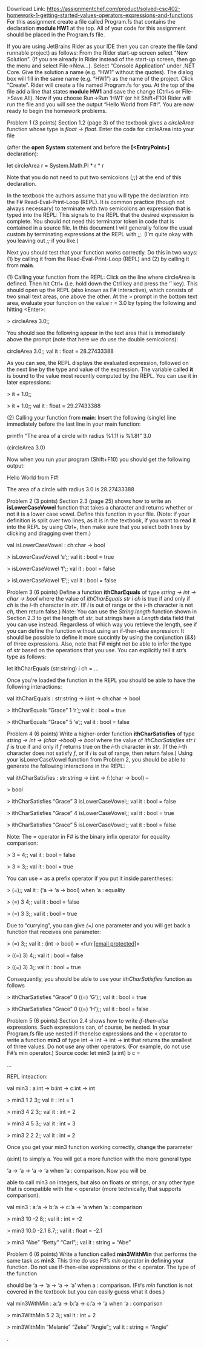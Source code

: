 Download Link: https://assignmentchef.com/product/solved-csc402-homework-1-getting-started-values-operators-expressions-and-functions
<br>
For this assignment create a file called Program.fs that contains the declaration <strong>module HW1</strong> at the top.  All of your code for this assignment should be placed in the Program.fs file.

If you are using JetBrains Rider as your IDE then you can create the file (and runnable project) as follows:  From the Rider start-up screen select “New Solution”. (If you are already in Rider instead of the start-up screen, then go the menu and select File-&gt;New…).  Select “Console Application” under .NET Core.  Give the solution a name (e.g. “HW1” without the quotes). The dialog box will fill in the same name (e.g. “HW1”) as the name of the project.  Click “Create”.  Rider will create a file named Program.fs for you.  At the top of the file add a line that states <strong>module HW1</strong> and save the change (Ctrl+s or File-&gt;Save All). Now if you choose Run-&gt;Run ‘HW1’ (or hit Shift+F10) Rider will run the file and you will see the output “Hello World from F#!”.  You are now ready to begin the homework problems.

Problem 1 (3 points) Section 1.2 (page 3) of the textbook gives a <em>circleArea</em> function whose type is <em>float -&gt; float</em>.  Enter the code for circleArea into your file

(after the <strong>open System</strong> statement and before the <strong>[&lt;EntryPoint&gt;]</strong> declaration):

let circleArea r = System.Math.PI * r * r

Note that you do not need to put two semicolons (<strong><em>;;</em></strong>) at the end of this declaration.

In the textbook the authors assume that you will type the declaration into the F# Read-Eval-Print-Loop (REPL).  It is common practice (though not always necessary) to terminate with two semicolons an expression that is typed into the REPL:  This signals to the REPL that the desired expression is complete.  You should not need this terminator token in code that is contained in a source file.  In this document I will generally follow the usual custom by terminating expressions at the REPL with <em>;;</em>.  (I’m quite okay with you leaving out <em>;;</em> if you like.)

Next you should test that your function works correctly.  Do this in two ways:  (1) by calling it from the Read-Eval-Print-Loop (REPL) and (2) by calling it from <strong>main</strong>.

(1) Calling your function from the REPL:  Click on the line where circleArea is defined.  Then hit Ctrl+ (i.e. hold down the Ctrl key and press the ‘’ key).  This should open up the REPL (also known as F# Interactive), which consists of two small text areas, one above the other.  At the &gt; prompt in the bottom text area, evaluate your function on the value r = 3.0 by typing the following and hitting &lt;Enter&gt;:

&gt; circleArea 3.0;;

You should see the following appear in the text area that is immediately above the prompt (note that here we <em>do</em> use the double semicolons):

circleArea 3.0;; val it : float = 28.27433388

As you can see, the REPL displays the evaluated expression, followed on the next line by the type and value of the expression.  The variable called <strong>it</strong> is bound to the value most recently computed by the REPL.  You can use it in later expressions:

&gt; it + 1.0;;

&gt; it + 1.0;; val it : float = 29.27433388

(2) Calling your function from <strong>main</strong>:  Insert the following (single) line immediately before the last line in your main function:

printfn “The area of a circle with radius %1.1f is %1.8f” 3.0

(circleArea 3.0)




Now when you run your program (Shift+F10) you should get the following output:

Hello World from F#!

The area of a circle with radius 3.0 is 28.27433388




Problem 2 (3 points) Section 2.3 (page 25) shows how to write an <strong>isLowerCaseVowel</strong> function that takes a character and returns whether or not it is a lower case vowel.  Define this function in your file.   (Note:  if your definition is split over two lines, as it is in the textbook, if you want to read it into the REPL by using Ctrl+, then make sure that you select both lines by clicking and dragging over them.)

val isLowerCaseVowel : ch:char -&gt; bool

&gt; isLowerCaseVowel ‘e’;; val it : bool = true

&gt; isLowerCaseVowel ‘f’;; val it : bool = false

&gt; isLowerCaseVowel ‘E’;; val it : bool = false

Problem 3 (6 points) Define a function <strong>ithCharEquals</strong> of type <em>string -&gt; int -&gt; char -&gt; bool</em> where the value of <em>ithCharEquals str i ch</em> is true if and only if <em>ch</em> is the <em>i</em>-th character in <em>str</em>.  (If <em>i</em> is out of range or the <em>i</em>-th character is not <em>ch</em>, then return false.)  Note:  You can use the <em>String.length</em> function shown in Section 2.3 to get the length of <em>str</em>, but strings have a <em>Length</em> data field that you can use instead.  Regardless of which way you retrieve the length, see if you can define the function without using an if-then-else expression:  It should be possible to define it more succintly by using the conjunction (<em>&amp;&amp;</em>) of three expressions.  Also, note that  F# might not be able to infer the type of <em>str</em> based on the operations that you use.  You can explicitly tell it <em>str</em>’s type as follows:

let ithCharEquals (str:string) i ch = …

Once you’re loaded the function in the REPL you should be able to have the following interactions:

val ithCharEquals : str:string -&gt; i:int -&gt; ch:char -&gt; bool

&gt; ithCharEquals “Grace” 1 ‘r’;; val it : bool = true

&gt; ithCharEquals “Grace” 5 ‘e’;; val it : bool = false

Problem 4 (6 points) Write a higher-order function <strong>ithCharSatisfies</strong> of type <em>string -&gt; int -&gt; (char -&gt;bool) -&gt; bool</em> where the value of <em>ithCharSatisfies str i f</em> is true if and only if <em>f</em> returns true on the <em>i</em>-th character in <em>str</em>.  (If the <em>i</em>-th character does not satisfy <em>f</em>, or if <em>i</em> is out of range, then return false.)  Using your isLowerCaseVowel function from Problem 2, you should be able to generate the following interactions in the REPL:

val ithCharSatisfies : str:string -&gt; i:int -&gt; f:(char -&gt; bool) –

&gt; bool

&gt; ithCharSatisfies “Grace” 3 isLowerCaseVowel;; val it : bool = false

&gt; ithCharSatisfies “Grace” 4 isLowerCaseVowel;; val it : bool = true

&gt; ithCharSatisfies “Grace” 5 isLowerCaseVowel;; val it : bool = false

Note:  The <em>=</em> operator in F# is the binary infix operator for equality comparison: <sub> </sub>

&gt; 3 = 4;; val it : bool = false

&gt; 3 = 3;; val it : bool = true

You can use <em>=</em> as a prefix operator if you put it inside parentheses:

&gt; (=);; val it : (‘a -&gt; ‘a -&gt; bool) when ‘a : equality

&gt; (=) 3 4;; val it : bool = false

&gt; (=) 3 3;; val it : bool = true

Due to “currying”, you can give <em>(=)</em> one parameter and you will get back a function that receives one parameter:

&gt; (=) 3;; val it : (int -&gt; bool) = &lt;fun:<a href="/cdn-cgi/l/email-protection" class="__cf_email__" data-cfemail="88e1fcc8bba5b9ba">[email protected]</a>&gt;

&gt; ((=) 3) 4;; val it : bool = false

&gt; ((=) 3) 3;; val it : bool = true

Consequently, you should be able to use your <em>ithCharSatisfies</em> function as follows

&gt; ithCharSatisfies “Grace” 0 ((=) ‘G’);; val it : bool = true

&gt; ithCharSatisfies “Grace” 0 ((=) ‘H’);; val it : bool = false




Problem 5 (6 points) Section 2.4 shows how to write <em>if-then-else</em> expressions. Such expressions can, of course, be nested.  In your Program.fs file use nested if-thenelse expressions and the &lt; operator to write a function <strong>min3</strong> of type int -&gt; int -&gt; int -&gt; int that returns the smallest of three values.  Do not use any other operators.  (For example, do not use F#’s min operator.) Source code: let min3 (a:int) b c =

…

REPL inteaction:

val min3 : a:int -&gt; b:int -&gt; c:int -&gt; int

&gt; min3 1 2 3;; val it : int = 1

&gt; min3 4 2 3;; val it : int = 2

&gt; min3 4 5 3;; val it : int = 3

&gt; min3 2 2 2;; val it : int = 2

Once you get your min3 function working correctly, change the parameter

(a:int) to simply a.  You will get a more function with the more general type

‘a -&gt; ‘a -&gt; ‘a -&gt; ‘a when ‘a : comparison.  Now you will be

able to call min3 on integers, but also on floats or strings, or any other type that is compatible with the &lt; operator (more technically, that supports comparison).

val min3 : a:’a -&gt; b:’a -&gt; c:’a -&gt; ‘a when ‘a : comparison

&gt; min3 10 -2 8;; val it : int = -2

&gt; min3 10.0 -2.1 8.7;; val it : float = -2.1

&gt; min3 “Abe” “Betty” “Carl”;; val it : string = “Abe”




Problem 6 (6 points) Write a function called <strong>min3WithMin</strong> that performs the same task as <strong>min3</strong>.  This time do use F#’s <em>min</em> operator in defining your function.  Do not use if-then-else expressions or the &lt; operator.  The type of the function

should be ‘a -&gt; ‘a -&gt; ‘a -&gt; ‘a’ when a : comparison.  (F#’s <em>min</em> function is not covered in the textbook but you can easily guess what it does.)

val min3WithMin : a:’a -&gt; b:’a -&gt; c:’a -&gt; ‘a when ‘a : comparison

&gt; min3WithMin 5 2 3;; val it : int = 2

&gt; min3WithMin “Melanie” “Zeke” “Angie”;; val it : string = “Angie”

.